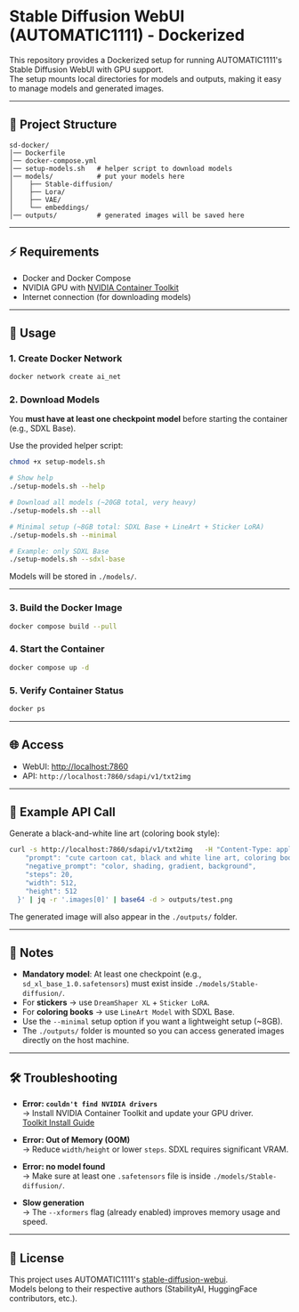 # Stable Diffusion WebUI (AUTOMATIC1111) - Dockerized

This repository provides a Dockerized setup for running AUTOMATIC1111's Stable Diffusion WebUI with GPU support.  
The setup mounts local directories for models and outputs, making it easy to manage models and generated images.

---

## 📂 Project Structure

```
sd-docker/
│── Dockerfile
│── docker-compose.yml
│── setup-models.sh   # helper script to download models
│── models/           # put your models here
│    ├── Stable-diffusion/
│    ├── Lora/
│    ├── VAE/
│    └── embeddings/
│── outputs/          # generated images will be saved here
```

---

## ⚡ Requirements

- Docker and Docker Compose
- NVIDIA GPU with [NVIDIA Container Toolkit](https://docs.nvidia.com/datacenter/cloud-native/container-toolkit/install-guide.html)
- Internet connection (for downloading models)

---

## 🚀 Usage

### 1. Create Docker Network
```bash
docker network create ai_net
```

### 2. Download Models
You **must have at least one checkpoint model** before starting the container (e.g., SDXL Base).

Use the provided helper script:

```bash
chmod +x setup-models.sh

# Show help
./setup-models.sh --help

# Download all models (~20GB total, very heavy)
./setup-models.sh --all

# Minimal setup (~8GB total: SDXL Base + LineArt + Sticker LoRA)
./setup-models.sh --minimal

# Example: only SDXL Base
./setup-models.sh --sdxl-base
```

Models will be stored in `./models/`.

---

### 3. Build the Docker Image
```bash
docker compose build --pull
```

### 4. Start the Container
```bash
docker compose up -d
```

### 5. Verify Container Status
```bash
docker ps
```

---

## 🌐 Access

- WebUI: [http://localhost:7860](http://localhost:7860)  
- API: `http://localhost:7860/sdapi/v1/txt2img`

---

## 🔧 Example API Call

Generate a black-and-white line art (coloring book style):

```bash
curl -s http://localhost:7860/sdapi/v1/txt2img   -H "Content-Type: application/json"   -d '{
    "prompt": "cute cartoon cat, black and white line art, coloring book style, clean outlines",
    "negative_prompt": "color, shading, gradient, background",
    "steps": 20,
    "width": 512,
    "height": 512
  }' | jq -r '.images[0]' | base64 -d > outputs/test.png
```

The generated image will also appear in the `./outputs/` folder.

---

## 📌 Notes

- **Mandatory model**: At least one checkpoint (e.g., `sd_xl_base_1.0.safetensors`) must exist inside `./models/Stable-diffusion/`.  
- For **stickers** → use `DreamShaper XL` + `Sticker LoRA`.  
- For **coloring books** → use `LineArt Model` with SDXL Base.  
- Use the `--minimal` setup option if you want a lightweight setup (~8GB).  
- The `./outputs/` folder is mounted so you can access generated images directly on the host machine.

---

## 🛠️ Troubleshooting

- **Error: `couldn't find NVIDIA drivers`**  
  → Install NVIDIA Container Toolkit and update your GPU driver.  
  [Toolkit Install Guide](https://docs.nvidia.com/datacenter/cloud-native/container-toolkit/install-guide.html)

- **Error: Out of Memory (OOM)**  
  → Reduce `width/height` or lower `steps`. SDXL requires significant VRAM.  

- **Error: no model found**  
  → Make sure at least one `.safetensors` file is inside `./models/Stable-diffusion/`.

- **Slow generation**  
  → The `--xformers` flag (already enabled) improves memory usage and speed.

---

## 📜 License

This project uses AUTOMATIC1111's [stable-diffusion-webui](https://github.com/AUTOMATIC1111/stable-diffusion-webui).  
Models belong to their respective authors (StabilityAI, HuggingFace contributors, etc.).